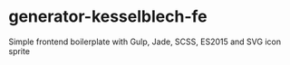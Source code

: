 # generator-kesselblech-fe
Simple frontend boilerplate with Gulp, Jade, SCSS, ES2015 and SVG icon sprite
